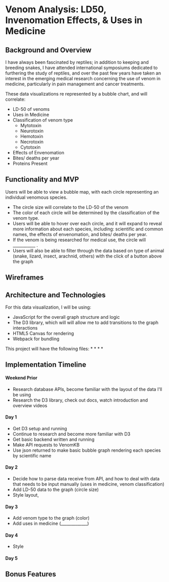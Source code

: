 # Venom Analysis: LD50, Invenomation Effects, & Uses in Medicine

## Background and Overview
I have always been fascinated by reptiles; in addition to keeping and breeding snakes, I have attended international symposiums dedicated to furthering the study of reptiles, and over the past few years have taken an interest in the emerging medical research concerning the use of venom in medicine, particularly in pain management and cancer treatments. 

These data visualizations re represented by a bubble chart, and will correlate:
* LD-50 of venoms
* Uses in Medicine 
* Classification of venom type 
  * Mytotoxin
  * Neurotoxin
  * Hemotoxin
  * Necrotoxin
  * Cytotoxin
* Effects of Envenomation 
* Bites/ deaths per year 
* Proteins Present 


## Functionality and MVP
Users will be able to view a bubble map, with each circle representing an individual venomous species. 
* The circle size will correlate to the LD-50 of the venom 
* The color of each circle will be determined by the classification of the venom type. 
* Users will be able to hover over each circle, and it will expand to reveal more information about each species, including: scientific and common names, the effects of envenomation, and bites/ deaths per year. 
* If the venom is being researched for medical use, the circle will ___________ .
* Users will also be able to filter through the data based on type of animal (snake, lizard, insect, arachnid, others) with the click of a button above the graph

## Wireframes

## Architecture and Technologies

For this data visualization, I will be using:
  * JavaScript for the overall graph structure and logic
  * The D3 library, which will will allow me to add transitions to the graph interactions 
  * HTML5 Canvas for rendering 
  * Webpack for bundling
  
This project will have the following files:
* 
*
*
*


  

## Implementation Timeline

#### Weekend Prior
* Research database APIs, become familiar with the layout of the data I'll be using
* Research the D3 library, check out docs, watch introduction and overview videos

#### Day 1
* Get D3 setup and running
* Continue to research and become more familiar with D3
* Get basic backend written and running
* Make API requests to VenomKB
* Use json returned to make basic bubble graph rendering each species by scientific name 

#### Day 2
* Decide how to parse data receive from API, and how to deal with data that needs to be input manually (uses in medicine, venom classification)
* Add LD-50 data to the graph (circle size)
* Style layout, 

#### Day 3 
* Add venom type to the graph (color)
* Add uses in medicine (_____________)

#### Day 4
* Style 
#### Day 5

## Bonus Features
